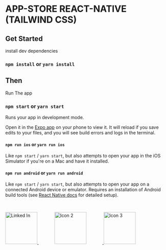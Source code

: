 # APP-STORE REACT-NATIVE (TAILWIND CSS)

<!--## Overview-->

<!--![App Screenshot](./screenshots/snap1.png)-->

  

## Get Started

install dev dependencies

### `npm install` or `yarn install`

## Then

Run The app

### `npm start` or `yarn start`

Runs your app in development mode.

Open it in the [Expo app](https://expo.io) on your phone to view it. It will reload if you save edits to your files, and you will see build errors and logs in the terminal.

#### `npm run ios` or `yarn run ios`

Like `npm start` / `yarn start`, but also attempts to open your app in the iOS Simulator if you're on a Mac and have it installed.

#### `npm run android` or `yarn run android`

Like `npm start` / `yarn start`, but also attempts to open your app on a connected Android device or emulator. Requires an installation of Android build tools (see [React Native docs](https://facebook.github.io/react-native/docs/getting-started.html) for detailed setup).

<br />


<p align="left">
  <a href="https://www.linkedin.com/in/blessen-george-9360a9220/">
    <img alt="Linked In" title="Linked-In" src="https://cdn.pixabay.com/photo/2015/07/13/07/33/icons-842861_1280.png" width="100" height="100"/>
  </a>

  <a href="https://example.com">
    <img alt="Icon 2" title="Icon 2" src="https://cdn.pixabay.com/photo/2015/07/13/07/33/icons-842861_1280.png" width="100" height="100" style="margin-left: 50px; margin-right: 50px;"/>
  </a>

  <a href="https://example.com">
    <img alt="Icon 3" title="Icon 3" src="https://cdn.pixabay.com/photo/2015/07/13/07/33/icons-842861_1280.png" width="100" height="100"/>
  </a>
</p>


